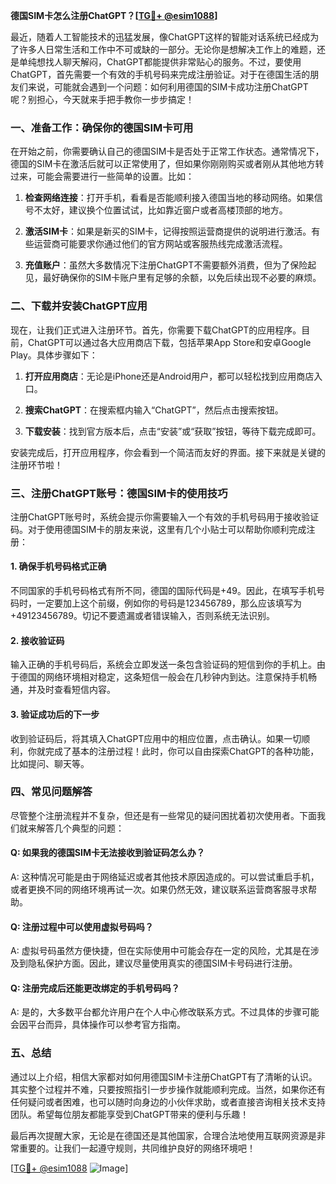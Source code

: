 **德国SIM卡怎么注册ChatGPT？[[TG💪+ @esim1088](https://t.me/s/esim1088)]**

最近，随着人工智能技术的迅猛发展，像ChatGPT这样的智能对话系统已经成为了许多人日常生活和工作中不可或缺的一部分。无论你是想解决工作上的难题，还是单纯想找人聊天解闷，ChatGPT都能提供非常贴心的服务。不过，要使用ChatGPT，首先需要一个有效的手机号码来完成注册验证。对于在德国生活的朋友们来说，可能就会遇到一个问题：如何利用德国的SIM卡成功注册ChatGPT呢？别担心，今天就来手把手教你一步步搞定！

### 一、准备工作：确保你的德国SIM卡可用

在开始之前，你需要确认自己的德国SIM卡是否处于正常工作状态。通常情况下，德国的SIM卡在激活后就可以正常使用了，但如果你刚刚购买或者刚从其他地方转过来，可能会需要进行一些简单的设置。比如：

1. **检查网络连接**：打开手机，看看是否能顺利接入德国当地的移动网络。如果信号不太好，建议换个位置试试，比如靠近窗户或者高楼顶部的地方。
   
2. **激活SIM卡**：如果是新买的SIM卡，记得按照运营商提供的说明进行激活。有些运营商可能要求你通过他们的官方网站或客服热线完成激活流程。

3. **充值账户**：虽然大多数情况下注册ChatGPT不需要额外消费，但为了保险起见，最好确保你的SIM卡账户里有足够的余额，以免后续出现不必要的麻烦。

### 二、下载并安装ChatGPT应用

现在，让我们正式进入注册环节。首先，你需要下载ChatGPT的应用程序。目前，ChatGPT可以通过各大应用商店下载，包括苹果App Store和安卓Google Play。具体步骤如下：

1. **打开应用商店**：无论是iPhone还是Android用户，都可以轻松找到应用商店入口。
   
2. **搜索ChatGPT**：在搜索框内输入“ChatGPT”，然后点击搜索按钮。
   
3. **下载安装**：找到官方版本后，点击“安装”或“获取”按钮，等待下载完成即可。

安装完成后，打开应用程序，你会看到一个简洁而友好的界面。接下来就是关键的注册环节啦！

### 三、注册ChatGPT账号：德国SIM卡的使用技巧

注册ChatGPT账号时，系统会提示你需要输入一个有效的手机号码用于接收验证码。对于使用德国SIM卡的朋友来说，这里有几个小贴士可以帮助你顺利完成注册：

#### 1. 确保手机号码格式正确
不同国家的手机号码格式有所不同，德国的国际代码是+49。因此，在填写手机号码时，一定要加上这个前缀，例如你的号码是123456789，那么应该填写为+49123456789。切记不要遗漏或者错误输入，否则系统无法识别。

#### 2. 接收验证码
输入正确的手机号码后，系统会立即发送一条包含验证码的短信到你的手机上。由于德国的网络环境相对稳定，这条短信一般会在几秒钟内到达。注意保持手机畅通，并及时查看短信内容。

#### 3. 验证成功后的下一步
收到验证码后，将其填入ChatGPT应用中的相应位置，点击确认。如果一切顺利，你就完成了基本的注册过程！此时，你可以自由探索ChatGPT的各种功能，比如提问、聊天等。

### 四、常见问题解答

尽管整个注册流程并不复杂，但还是有一些常见的疑问困扰着初次使用者。下面我们就来解答几个典型的问题：

#### Q: 如果我的德国SIM卡无法接收到验证码怎么办？
A: 这种情况可能是由于网络延迟或者其他技术原因造成的。可以尝试重启手机，或者更换不同的网络环境再试一次。如果仍然无效，建议联系运营商客服寻求帮助。

#### Q: 注册过程中可以使用虚拟号码吗？
A: 虚拟号码虽然方便快捷，但在实际使用中可能会存在一定的风险，尤其是在涉及到隐私保护方面。因此，建议尽量使用真实的德国SIM卡号码进行注册。

#### Q: 注册完成后还能更改绑定的手机号码吗？
A: 是的，大多数平台都允许用户在个人中心修改联系方式。不过具体的步骤可能会因平台而异，具体操作可以参考官方指南。

### 五、总结

通过以上介绍，相信大家都对如何用德国SIM卡注册ChatGPT有了清晰的认识。其实整个过程并不难，只要按照指引一步步操作就能顺利完成。当然，如果你还有任何疑问或者困难，也可以随时向身边的小伙伴求助，或者直接咨询相关技术支持团队。希望每位朋友都能享受到ChatGPT带来的便利与乐趣！

最后再次提醒大家，无论是在德国还是其他国家，合理合法地使用互联网资源是非常重要的。让我们一起遵守规则，共同维护良好的网络环境吧！

[[TG💪+ @esim1088](https://t.me/s/esim1088) ![Image](https://i.postimg.cc/4NQfJmqS/Snipaste-2025-05-13-00-14-12.png)]